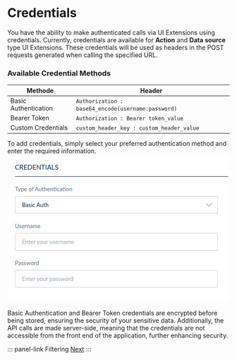 # Credentials
You have the ability to make authenticated calls via UI Extensions using credentials. Currently, credentials are available for **Action** and **Data source** type UI Extensions. These credentials will be used as headers in the POST requests generated when calling the specified URL.

### Available Credential Methods

| Methode              | Header                                             |
|----------------------|----------------------------------------------------|
| Basic Authentication | `Authorization : base64_encode(username:password)` |    
| Bearer Token         | `Authorization : Bearer token_value`               |
| Custom Credentials   | `custom_header_key : custom_header_value`          |

To add credentials, simply select your preferred authentication method and enter the required information.
[![basic-auth-credential.png](../img/extensions/ui-extensions/basic-auth-credential.png)](../img/extensions/ui-extensions/basic-auth-credential.png)

Basic Authentication and Bearer Token credentials are encrypted before being stored, ensuring the security of your sensitive data. Additionally, the API calls are made server-side, meaning that the credentials are not accessible from the front end of the application, further enhancing security.

::: panel-link Filtering [Next](/extensions/filtering.html)
:::